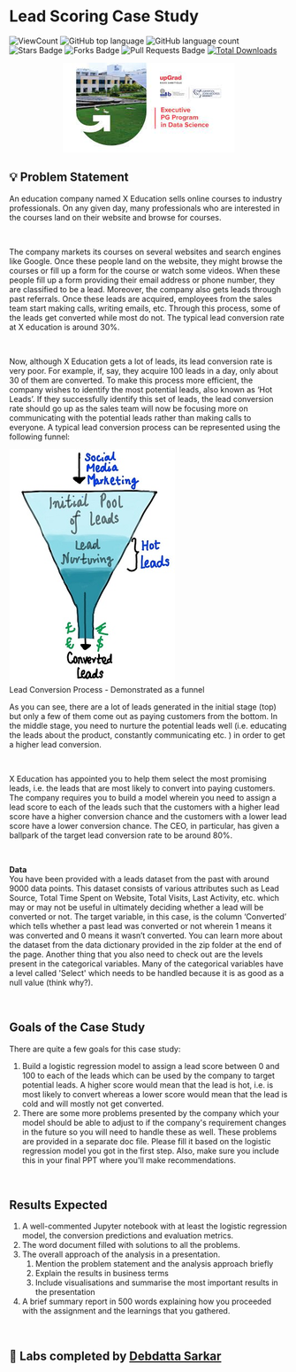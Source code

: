# Lead Scoring Case Study
 
![ViewCount](https://views.whatilearened.today/views/github/debdattasarkar/Lead-Scoring-Case-Study.svg?cache=remove)
![GitHub top language](https://img.shields.io/github/languages/top/debdattasarkar/Lead-Scoring-Case-Study?style=flat)
![GitHub language count](https://img.shields.io/github/languages/count/debdattasarkar/Lead-Scoring-Case-Study?style=flat)
![Stars Badge](https://img.shields.io/github/stars/debdattasarkar/Lead-Scoring-Case-Study?style=flat)
![Forks Badge](https://img.shields.io/github/forks/debdattasarkar/Lead-Scoring-Case-Study?style=flat)
![Pull Requests Badge](https://img.shields.io/github/issues-pr/debdattasarkar/Lead-Scoring-Case-Study?style=flat)
[![Total Downloads](https://img.shields.io/github/downloads/debdattasarkar/Lead-Scoring-Case-Study/total.svg)](https://github.com/debdattasarkar/Lead-Scoring-Case-Study/releases/)

<p align="center">
  <a href="https://www.upgrad.com/data-science-pgd-iiitb/" rel="noopener">
 <img src="https://github.com/debdattasarkar/Lead-Scoring-Case-Study/blob/master/images/pg-ds.jpeg" alt="Upgrad IITB PG Program"/></a>
</p>

## 💡 Problem Statement <a name = "idea"></a>


<div class="text_component ckOutput"><p>An education company named X Education sells online courses to industry professionals. On any given day, many professionals who are interested in the courses land on their website and browse for courses.&nbsp;</p><p>&nbsp;</p><p>The company markets its courses on several websites and search engines like Google. Once these people land on the website, they might browse the courses or fill up a form for the course or watch some videos. When these people fill up a form providing their email address or phone number, they are classified to be a lead. Moreover, the company also gets leads through past referrals. Once these leads are acquired, employees from the sales team start making calls, writing emails, etc. Through this process, some of the leads get converted while most do not. The typical lead conversion rate at X education is around 30%.&nbsp;</p><p>&nbsp;</p><p>Now, although X Education gets a lot of leads, its lead conversion rate is very poor. For example,&nbsp;if, say, they acquire 100 leads in a day, only about 30 of them are converted. To make this process more efficient, the company wishes to identify the most potential leads, also known as ‘Hot Leads’. If they successfully identify this set of leads, the lead conversion rate should go up as the sales team will now be focusing more on communicating with the potential leads rather than making calls to everyone. A typical lead conversion process can be represented using the following funnel:</p></div>

<img src="https://github.com/debdattasarkar/Lead-Scoring-Case-Study/blob/master/images/XNote_201901081613670.jpg" alt=""/>
<figcaption class="component_name">Lead Conversion Process - Demonstrated as a funnel</figcaption>

<div class="text_component ckOutput">
    <p>As you can see, there are a lot of leads generated in the initial stage (top) but only a few of them come out as
        paying customers from the bottom. In the middle stage, you need to nurture the potential leads well (i.e.
        educating the leads about the product, constantly communicating etc. ) in order to get a higher lead conversion.
    </p>
    <p>&nbsp;</p>
    <p>X Education has appointed you to help them select the most promising leads, i.e. the leads that are most likely
        to convert into paying customers. The company requires you to build a model wherein you need to assign a lead
        score to each of the leads such that the customers with a higher lead score have a higher conversion chance and
        the customers with a lower lead score have a lower conversion chance. The CEO, in particular, has given a
        ballpark of the target lead conversion rate to be&nbsp;around 80%.</p>
    <p>&nbsp;</p>
    <p><strong>Data</strong><br>You have been provided with a leads dataset from the past with around 9000 data points.
        This dataset consists of various attributes such as Lead Source, Total Time Spent on Website, Total Visits, Last
        Activity, etc. which may or may not be useful in ultimately deciding whether a lead will be converted or not.
        The target variable, in this case, is the column ‘Converted’ which tells whether a past lead was converted or
        not wherein 1 means it was converted and 0 means it wasn’t converted. You can learn more about the dataset from
        the data dictionary provided in the zip folder at the end of the page. Another thing that you also need to check
        out are the levels present in the categorical variables. Many of the categorical variables have a level called
        'Select' which needs to be handled because it is as good as a null value (think why?).</p>
    <p>&nbsp;</p>
    <h2><strong>Goals of the Case Study</strong></h2>
    <p>There are quite a few goals for this case study:</p>
    <ol>
        <li>Build a logistic regression model to assign a lead score between 0 and 100 to each of the leads which can be
            used by the company to target potential leads. A higher score would mean that the lead is hot, i.e. is most
            likely to convert whereas a lower score would mean that the lead is cold and will mostly not get converted.
        </li>
        <li>There are some more problems presented by the company which your model should be able to adjust to if the
            company's requirement changes in the future so you will need to handle these as well. These problems are
            provided in a separate doc file. Please fill it based on the logistic regression model you got in the first
            step. Also, make sure you include this in your final PPT where you'll make recommendations.</li>
    </ol>
    <p>&nbsp;</p>
    <h2><strong>Results Expected</strong></h2>
    <ol>
        <li>A well-commented Jupyter notebook with at least the logistic regression model, the conversion predictions
            and evaluation metrics.</li>
        <li>The word document filled with solutions to all the problems.</li>
        <li>The overall approach of the analysis in a presentation.<ol>
                <li>Mention the problem statement and the analysis approach briefly&nbsp;</li>
                <li>Explain the results&nbsp;in business terms</li>
                <li>Include visualisations and summarise the most important results in the presentation</li>
            </ol>
        </li>
        <li>A brief summary report in 500 words explaining how you proceeded with the assignment and the learnings that
            you gathered.</li>
    </ol>
    <p>&nbsp;</p>
</div>

## 🎉 Labs completed by <a name="acknowledgments" href="https://github.com/debdattasarkar">Debdatta Sarkar</a>

